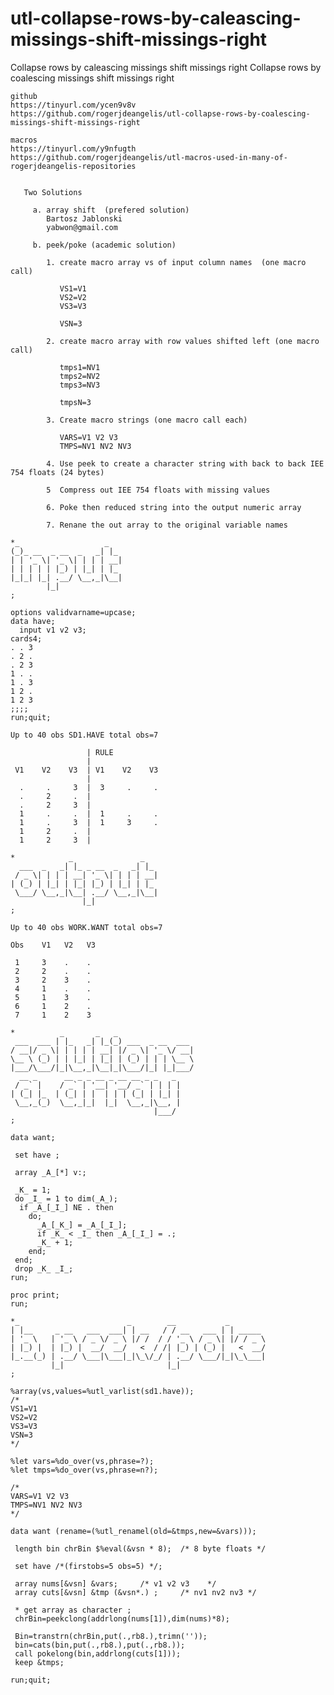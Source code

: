 # utl-collapse-rows-by-caleascing-missings-shift-missings-right
Collapse rows by caleascing missings shift missings right
    Collapse rows by coalescing missings shift missings right                                                       
                                                                                                                    
    github                                                                                                          
    https://tinyurl.com/ycen9v8v                                                                                    
    https://github.com/rogerjdeangelis/utl-collapse-rows-by-coalescing-missings-shift-missings-right                
                                                                                                                    
    macros                                                                                                          
    https://tinyurl.com/y9nfugth                                                                                    
    https://github.com/rogerjdeangelis/utl-macros-used-in-many-of-rogerjdeangelis-repositories                      
                                                                                                                    
                                                                                                                    
       Two Solutions                                                                                                
                                                                                                                    
         a. array shift  (prefered solution)                                                                        
            Bartosz Jablonski                                                                                       
            yabwon@gmail.com                                                                                        
                                                                                                                    
         b. peek/poke (academic solution)                                                                           
                                                                                                                    
            1. create macro array vs of input column names  (one macro call)                                        
                                                                                                                    
               VS1=V1                                                                                               
               VS2=V2                                                                                               
               VS3=V3                                                                                               
                                                                                                                    
               VSN=3                                                                                                
                                                                                                                    
            2. create macro array with row values shifted left (one macro call)                                     
                                                                                                                    
               tmps1=NV1                                                                                            
               tmps2=NV2                                                                                            
               tmps3=NV3                                                                                            
                                                                                                                    
               tmpsN=3                                                                                              
                                                                                                                    
            3. Create macro strings (one macro call each)                                                           
                                                                                                                    
               VARS=V1 V2 V3                                                                                        
               TMPS=NV1 NV2 NV3                                                                                     
                                                                                                                    
            4. Use peek to create a character string with back to back IEE 754 floats (24 bytes)                    
                                                                                                                    
            5  Compress out IEE 754 floats with missing values                                                      
                                                                                                                    
            6. Poke then reduced string into the output numeric array                                               
                                                                                                                    
            7. Renane the out array to the original variable names                                                  
                                                                                                                    
    *_                   _                                                                                          
    (_)_ __  _ __  _   _| |_                                                                                        
    | | '_ \| '_ \| | | | __|                                                                                       
    | | | | | |_) | |_| | |_                                                                                        
    |_|_| |_| .__/ \__,_|\__|                                                                                       
            |_|                                                                                                     
    ;                                                                                                               
                                                                                                                    
    options validvarname=upcase;                                                                                    
    data have;                                                                                                      
      input v1 v2 v3;                                                                                               
    cards4;                                                                                                         
    . . 3                                                                                                           
    . 2 .                                                                                                           
    . 2 3                                                                                                           
    1 . .                                                                                                           
    1 . 3                                                                                                           
    1 2 .                                                                                                           
    1 2 3                                                                                                           
    ;;;;                                                                                                            
    run;quit;                                                                                                       
                                                                                                                    
    Up to 40 obs SD1.HAVE total obs=7                                                                               
                                                                                                                    
                     | RULE                                                                                         
                     |                                                                                              
     V1    V2    V3  | V1    V2    V3                                                                               
                     |                                                                                              
      .     .     3  |  3     .     .                                                                               
      .     2     .  |                                                                                              
      .     2     3  |                                                                                              
      1     .     .  |  1     .     .                                                                               
      1     .     3  |  1     3     .                                                                               
      1     2     .  |                                                                                              
      1     2     3  |                                                                                              
                                                                                                                    
    *            _               _                                                                                  
      ___  _   _| |_ _ __  _   _| |_                                                                                
     / _ \| | | | __| '_ \| | | | __|                                                                               
    | (_) | |_| | |_| |_) | |_| | |_                                                                                
     \___/ \__,_|\__| .__/ \__,_|\__|                                                                               
                    |_|                                                                                             
    ;                                                                                                               
                                                                                                                    
    Up to 40 obs WORK.WANT total obs=7                                                                              
                                                                                                                    
    Obs    V1   V2   V3                                                                                             
                                                                                                                    
     1     3    .    .                                                                                              
     2     2    .    .                                                                                              
     3     2    3    .                                                                                              
     4     1    .    .                                                                                              
     5     1    3    .                                                                                              
     6     1    2    .                                                                                              
     7     1    2    3                                                                                              
                                                                                                                    
    *          _       _   _                                                                                        
     ___  ___ | |_   _| |_(_) ___  _ __  ___                                                                        
    / __|/ _ \| | | | | __| |/ _ \| '_ \/ __|                                                                       
    \__ \ (_) | | |_| | |_| | (_) | | | \__ \                                                                       
    |___/\___/|_|\__,_|\__|_|\___/|_| |_|___/                                                                       
      __ _      __ _ _ __ _ __ __ _ _   _                                                                           
     / _` |    / _` | '__| '__/ _` | | | |                                                                          
    | (_| |_  | (_| | |  | | | (_| | |_| |                                                                          
     \__,_(_)  \__,_|_|  |_|  \__,_|\__, |                                                                          
                                    |___/                                                                           
    ;                                                                                                               
                                                                                                                    
    data want;                                                                                                      
                                                                                                                    
     set have ;                                                                                                     
                                                                                                                    
     array _A_[*] v:;                                                                                               
                                                                                                                    
     _K_ = 1;                                                                                                       
     do _I_ = 1 to dim(_A_);                                                                                        
      if _A_[_I_] NE . then                                                                                         
        do;                                                                                                         
          _A_[_K_] = _A_[_I_];                                                                                      
          if _K_ < _I_ then _A_[_I_] = .;                                                                           
          _K_ + 1;                                                                                                  
        end;                                                                                                        
     end;                                                                                                           
     drop _K_ _I_;                                                                                                  
    run;                                                                                                            
                                                                                                                    
    proc print;                                                                                                     
    run;                                                                                                            
                                                                                                                    
    *_                        _        __           _                                                               
    | |__     _ __   ___  ___| | __   / / __   ___ | | _____                                                        
    | '_ \   | '_ \ / _ \/ _ \ |/ /  / / '_ \ / _ \| |/ / _ \                                                       
    | |_) |  | |_) |  __/  __/   <  / /| |_) | (_) |   <  __/                                                       
    |_.__(_) | .__/ \___|\___|_|\_\/_/ | .__/ \___/|_|\_\___|                                                       
             |_|                       |_|                                                                          
    ;                                                                                                               
                                                                                                                    
    %array(vs,values=%utl_varlist(sd1.have));                                                                       
    /*                                                                                                              
    VS1=V1                                                                                                          
    VS2=V2                                                                                                          
    VS3=V3                                                                                                          
    VSN=3                                                                                                           
    */                                                                                                              
                                                                                                                    
    %let vars=%do_over(vs,phrase=?);                                                                                
    %let tmps=%do_over(vs,phrase=n?);                                                                               
                                                                                                                    
    /*                                                                                                              
    VARS=V1 V2 V3                                                                                                   
    TMPS=NV1 NV2 NV3                                                                                                
    */                                                                                                              
                                                                                                                    
    data want (rename=(%utl_renamel(old=&tmps,new=&vars)));                                                         
                                                                                                                    
     length bin chrBin $%eval(&vsn * 8);  /* 8 byte floats */                                                       
                                                                                                                    
     set have /*(firstobs=5 obs=5) */;                                                                              
                                                                                                                    
     array nums[&vsn] &vars;     /* v1 v2 v3    */                                                                  
     array cuts[&vsn] &tmp (&vsn*.) ;     /* nv1 nv2 nv3 */                                                         
                                                                                                                    
     * get array as character ;                                                                                     
     chrBin=peekclong(addrlong(nums[1]),dim(nums)*8);                                                               
                                                                                                                    
     Bin=transtrn(chrBin,put(.,rb8.),trimn(''));                                                                    
     bin=cats(bin,put(.,rb8.),put(.,rb8.));                                                                         
     call pokelong(bin,addrlong(cuts[1]));                                                                          
     keep &tmps;                                                                                                    
                                                                                                                    
    run;quit;                                                                                                       
                                                                                                                    
